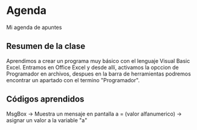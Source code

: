 # Agenda
Mi agenda de apuntes
## Resumen de la clase
Aprendimos a crear un programa muy básico con el lenguaje Visual Basic Excel. Entramos en Office Excel y desde allí, activamos la opccion de Programador en archivos, despues en la barra de herramientas podremos encontrar un apartado con el termino "Programador".
## Códigos aprendidos
MsgBox -> Muestra un mensaje en pantalla 
a = (valor alfanumerico) -> asignar un valor a la variable "a"
